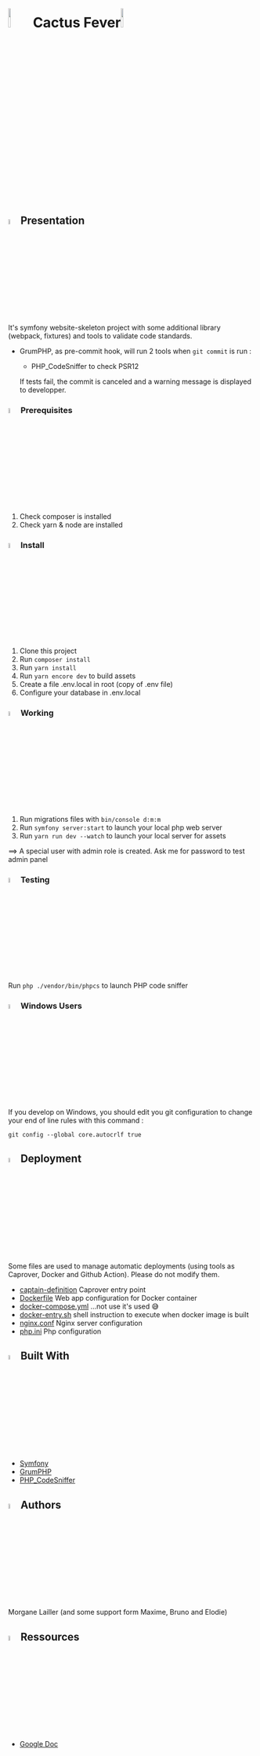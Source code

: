 # <img src="https://cdn-icons-png.flaticon.com/512/1320/1320728.png" width="10%"></img>Cactus Fever<img src="https://cdn-icons-png.flaticon.com/512/1320/1320728.png" width="10%"></img>

## <img src="https://cdn-icons-png.flaticon.com/512/1320/1320728.png" width="5%"></img>Presentation

It's symfony website-skeleton project with some additional library (webpack, fixtures) and tools to validate code standards.

* GrumPHP, as pre-commit hook, will run 2 tools when `git commit` is run :
  
    * PHP_CodeSniffer to check PSR12 
    
  If tests fail, the commit is canceled and a warning message is displayed to developper.

### <img src="https://cdn-icons-png.flaticon.com/512/1320/1320728.png" width="5%"></img>Prerequisites

1. Check composer is installed
2. Check yarn & node are installed

### <img src="https://cdn-icons-png.flaticon.com/512/1320/1320728.png" width="5%"></img>Install

1. Clone this project
2. Run `composer install`
3. Run `yarn install`
4. Run `yarn encore dev` to build assets
5. Create a file .env.local in root (copy of .env file)
6. Configure your database in .env.local

### <img src="https://cdn-icons-png.flaticon.com/512/1320/1320728.png" width="5%"></img>Working

1. Run migrations files with `bin/console d:m:m`
2. Run `symfony server:start` to launch your local php web server
3. Run `yarn run dev --watch` to launch your local server for assets

==> A special user with admin role is created. Ask me for password to test admin panel

### <img src="https://cdn-icons-png.flaticon.com/512/1320/1320728.png" width="5%"></img>Testing

Run `php ./vendor/bin/phpcs` to launch PHP code sniffer

### <img src="https://cdn-icons-png.flaticon.com/512/1320/1320728.png" width="5%"></img>Windows Users

If you develop on Windows, you should edit you git configuration to change your end of line rules with this command :

`git config --global core.autocrlf true`

## <img src="https://cdn-icons-png.flaticon.com/512/1320/1320728.png" width="5%"></img>Deployment

Some files are used to manage automatic deployments (using tools as Caprover, Docker and Github Action). Please do not modify them.

* [captain-definition](https://github.com/WildCodeSchool/sf4-pjt3-starter-kit/blob/master/captain-definition) Caprover entry point
* [Dockerfile](https://github.com/WildCodeSchool/sf4-pjt3-starter-kit/blob/master/Dockerfile) Web app configuration for Docker container
* [docker-compose.yml](https://github.com/WildCodeSchool/sf4-pjt3-starter-kit/blob/master/docker-compose.yml) ...not use it's used 😅
* [docker-entry.sh](https://github.com/WildCodeSchool/sf4-pjt3-starter-kit/blob/master/docker-entry.sh) shell instruction to execute when docker image is built
* [nginx.conf](https://github.com/WildCodeSchool/sf4-pjt3-starter-kit/blob/master/nginx.conf) Nginx server configuration
* [php.ini](https://github.com/WildCodeSchool/sf4-pjt3-starter-kit/blob/master/php.ini) Php configuration


## <img src="https://cdn-icons-png.flaticon.com/512/1320/1320728.png" width="5%"></img>Built With

* [Symfony](https://github.com/symfony/symfony)
* [GrumPHP](https://github.com/phpro/grumphp)
* [PHP_CodeSniffer](https://github.com/squizlabs/PHP_CodeSniffer)

## <img src="https://cdn-icons-png.flaticon.com/512/1320/1320728.png" width="5%"></img>Authors

Morgane Lailler (and some support form Maxime, Bruno and Elodie)

## <img src="https://cdn-icons-png.flaticon.com/512/1320/1320728.png" width="5%"></img>Ressources

* [Google Doc](https://docs.google.com/document/d/1PZM_1EBGxjuZ-Cxmx0NVS8WtejDLlMU2SBTo5tPsB_M/edit?usp=sharing)

